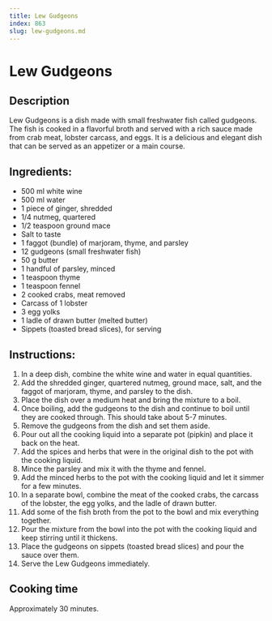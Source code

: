 ```yaml
---
title: Lew Gudgeons
index: 863
slug: lew-gudgeons.md
---
```


# Lew Gudgeons

## Description
Lew Gudgeons is a dish made with small freshwater fish called gudgeons. The fish is cooked in a flavorful broth and served with a rich sauce made from crab meat, lobster carcass, and eggs. It is a delicious and elegant dish that can be served as an appetizer or a main course.

## Ingredients:
- 500 ml white wine
- 500 ml water
- 1 piece of ginger, shredded
- 1/4 nutmeg, quartered
- 1/2 teaspoon ground mace
- Salt to taste
- 1 faggot (bundle) of marjoram, thyme, and parsley
- 12 gudgeons (small freshwater fish)
- 50 g butter
- 1 handful of parsley, minced
- 1 teaspoon thyme
- 1 teaspoon fennel
- 2 cooked crabs, meat removed
- Carcass of 1 lobster
- 3 egg yolks
- 1 ladle of drawn butter (melted butter)
- Sippets (toasted bread slices), for serving

## Instructions:
1. In a deep dish, combine the white wine and water in equal quantities.
2. Add the shredded ginger, quartered nutmeg, ground mace, salt, and the faggot of marjoram, thyme, and parsley to the dish.
3. Place the dish over a medium heat and bring the mixture to a boil.
4. Once boiling, add the gudgeons to the dish and continue to boil until they are cooked through. This should take about 5-7 minutes.
5. Remove the gudgeons from the dish and set them aside.
6. Pour out all the cooking liquid into a separate pot (pipkin) and place it back on the heat.
7. Add the spices and herbs that were in the original dish to the pot with the cooking liquid.
8. Mince the parsley and mix it with the thyme and fennel.
9. Add the minced herbs to the pot with the cooking liquid and let it simmer for a few minutes.
10. In a separate bowl, combine the meat of the cooked crabs, the carcass of the lobster, the egg yolks, and the ladle of drawn butter.
11. Add some of the fish broth from the pot to the bowl and mix everything together.
12. Pour the mixture from the bowl into the pot with the cooking liquid and keep stirring until it thickens.
13. Place the gudgeons on sippets (toasted bread slices) and pour the sauce over them.
14. Serve the Lew Gudgeons immediately.

## Cooking time
Approximately 30 minutes.
